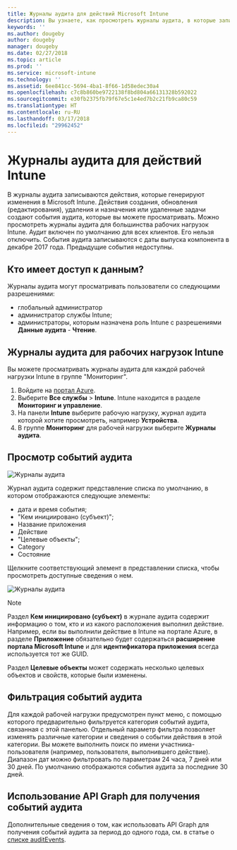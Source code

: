 ```yaml
---
title: Журналы аудита для действий Microsoft Intune
description: Вы узнаете, как просмотреть журналы аудита, в которые записываются действия Microsoft Intune.
keywords: ''
ms.author: dougeby
author: dougeby
manager: dougeby
ms.date: 02/27/2018
ms.topic: article
ms.prod: ''
ms.service: microsoft-intune
ms.technology: ''
ms.assetid: 6ee841cc-5694-4ba1-8f66-1d58edec30a4
ms.openlocfilehash: c7c8b860be9722138f8bd804a66131328b592022
ms.sourcegitcommit: e30fb2375fb79f67e5c1e4ed7b2c21fb9ca80c59
ms.translationtype: HT
ms.contentlocale: ru-RU
ms.lasthandoff: 03/17/2018
ms.locfileid: "29962452"
---
```

# <a name="audit-logs-for-intune-activities"></a>Журналы аудита для действий Intune
В журналы аудита записываются действия, которые генерируют изменения в Microsoft Intune. Действия создания, обновления (редактирования), удаления и назначения или удаленные задачи создают события аудита, которые вы можете просматривать. Можно просмотреть журналы аудита для большинства рабочих нагрузок Intune. Аудит включен по умолчанию для всех клиентов. Его нельзя отключить. События аудита записываются с даты выпуска компонента в декабре 2017 года. Предыдущие события недоступны.

## <a name="who-can-access-the-data"></a>Кто имеет доступ к данным?
Журналы аудита могут просматривать пользователи со следующими разрешениями:
- глобальный администратор
- администратор службы Intune;
- администраторы, которым назначена роль Intune с разрешениями **Данные аудита** - **Чтение**.

## <a name="audit-logs-for-intune-workloads"></a>Журналы аудита для рабочих нагрузок Intune
Вы можете просматривать журналы аудита для каждой рабочей нагрузки Intune в группе "Мониторинг".  
1. Войдите на [портал Azure](https://portal.azure.com).
2. Выберите **Все службы** > **Intune**. Intune находится в разделе **Мониторинг и управление**.
3. На панели **Intune** выберите рабочую нагрузку, журнал аудита которой хотите просмотреть, например **Устройства**.
4. В группе **Мониторинг** для рабочей нагрузки выберите **Журналы аудита**.

## <a name="review-audit-events"></a>Просмотр событий аудита
![Журналы аудита](./media/monitor-audit-logs.png "Audit logs")

Журнал аудита содержит представление списка по умолчанию, в котором отображаются следующие элементы:    

- дата и время события;
- "Кем инициировано (субъект)";
- Название приложения
- Действие
- "Целевые объекты";
- Category
- Состояние

Щелкните соответствующий элемент в представлении списка, чтобы просмотреть доступные сведения о нем.

![Журналы аудита](./media/monitor-audit-log-detail.png "Audit logs")

> [!Note]    
> Раздел **Кем инициировано (субъект)** в журнале аудита содержит информацию о том, кто и из какого расположения выполнил действие. Например, если вы выполнили действие в Intune на портале Azure, в разделе **Приложение** обязательно будет содержаться **расширение портала Microsoft Intune** и для **идентификатора приложения** всегда используется тот же GUID. 
>    
> Раздел **Целевые объекты** может содержать несколько целевых объектов и свойств, которые были изменены.  


## <a name="filter-audit-events"></a>Фильтрация событий аудита
Для каждой рабочей нагрузки предусмотрен пункт меню, с помощью которого предварительно фильтруется категория событий аудита, связанная с этой панелью. Отдельный параметр фильтра позволяет изменять различные категории и сведения о событии действия в этой категории. Вы можете выполнить поиск по имени участника-пользователя (например, пользователя, выполнившего действие). Диапазон дат можно фильтровать по параметрам 24 часа, 7 дней или 30 дней. По умолчанию отображаются события аудита за последние 30 дней.

## <a name="use-graph-api-to-retrieve-audit-events"></a>Использование API Graph для получения событий аудита
Дополнительные сведения о том, как использовать API Graph для получения событий аудита за период до одного года, см. в статье о [списке auditEvents](https://developer.microsoft.com/en-us/graph/docs/api-reference/beta/api/intune_auditing_auditevent_list).